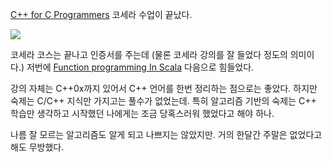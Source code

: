 <!-- Title:C++ For C Programmers 코세라 코스 -->
<!-- Tags: online-course -->
<!-- Created: 2013-11-23 -->
<!-- Updated: 2013-11-23 -->

[C++ for C Programmers][cpp4c] 코세라 수업이 끝났다.

<img src="/post/cpp4c-soa.jpg" />

코세라 코스는 끝나고 인증서를 주는데 (물론 코세라 강의를 잘 들었다 정도의 의미이다.) 
저번에 [Function programming In Scala][fpis] 다음으로 힘들었다. 

강의 자체는 C++0x까지 있어서 C++ 언어를 한번 정리하는 점으로는 좋았다. 
하지만 숙제는 C/C++ 지식만 가지고는 풀수가 없었는데. 특히 알고리즘 기반의 숙제는 C++ 학습만 
생각하고 시작했던 나에게는 조금 당혹스러워 했었다고 해야 하나.

나름 잘 모르는 알고리즘도 알게 되고 나쁘지는 않았지만. 거의 한달간 주말은 없었다고 해도 무방했다. 


[cpp4c]: https://www.coursera.org/course/cplusplus4c
[fpis]: https://www.coursera.org/course/progfun

